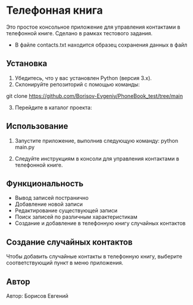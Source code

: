 # Телефонная книга

Это простое консольное приложение для управления контактами в телефонной книге.
Сделано в рамках тестового задания.
* В файле contacts.txt находится образец сохранения данных в файл

## Установка

1. Убедитесь, что у вас установлен Python (версия 3.x).
2. Склонируйте репозиторий с помощью команды:

git clone https://github.com/Borisov-Evgeniy/PhoneBook_test/tree/main

3. Перейдите в каталог проекта:

## Использование

1. Запустите приложение, выполнив следующую команду:
python main.py


2. Следуйте инструкциям в консоли для управления контактами в телефонной книге.

## Функциональность

- Вывод записей постранично
- Добавление новой записи
- Редактирование существующей записи
- Поиск записей по различным характеристикам
- Создание и добавление в телефонную книгу случайных контактов

## Создание случайных контактов

Чтобы добавить случайные контакты в телефонную книгу, выберите соответствующий пункт в меню приложения.

## Автор

Автор: Борисов Евгений
